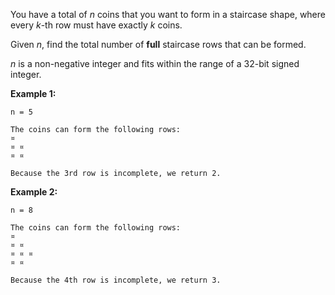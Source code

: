 You have a total of  _n_  coins that you want to form in a staircase shape, where every  _k_-th row must have exactly  _k_  coins.

Given  _n_, find the total number of  **full**  staircase rows that can be formed.

_n_  is a non-negative integer and fits within the range of a 32-bit signed integer.

**Example 1:**
```
n = 5

The coins can form the following rows:
¤
¤ ¤
¤ ¤

Because the 3rd row is incomplete, we return 2.
```

**Example 2:**
```
n = 8

The coins can form the following rows:
¤
¤ ¤
¤ ¤ ¤
¤ ¤

Because the 4th row is incomplete, we return 3.
```
